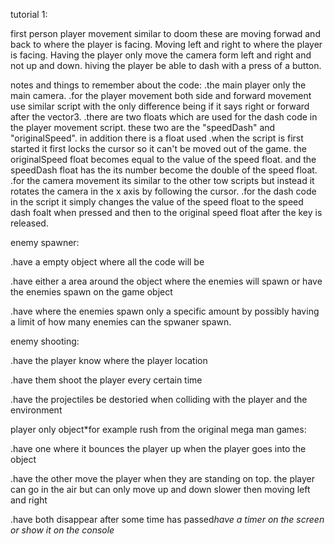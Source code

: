 tutorial 1:

first person player movement similar to doom these are moving forwad and back to where the player is facing. 
Moving left and right to where the player is facing. 
Having the player only move the camera form left and right and not up and down. hiving the player be able to dash with a press of a button.

notes and things to remember about the code: 
.the main player only the main camera. .for the player movement both side and forward movement use similar script with the only difference being if it says right or forward after the vector3. .there are two floats which are used for the dash code in the player movement script. these two are the "speedDash" and "originalSpeed". in addition there is a float used .when the script is first started it first locks the cursor so it can't be moved out of the game. the originalSpeed float becomes equal to the value of the speed float. and the speedDash float has the its number become the double of the speed float. .for the camera movement its similar to the other tow scripts but instead it rotates the camera in the x axis by following the cursor. .for the dash code in the script it simply changes the value of the speed float to the speed dash foalt when pressed and then to the original speed float after the key is released.


enemy spawner:

.have a empty object where all the code will be

.have either a area around the object where the enemies will spawn or have the enemies spawn on the game object

.have where the enemies spawn only a specific amount by possibly having a limit of how many enemies can the spwaner spawn.


enemy shooting:

.have the player know where the player location

.have them shoot the player every certain time

.have the projectiles be destoried when colliding with the player and the environment


player only object*for example rush from the original mega man games:

.have one where it bounces the player up when the player goes into the object

.have the other move the player when they are standing on top. the player can go in the air but can only move up and down slower then moving left and right

.have both disappear after some time has passed*have a timer on the screen or show it on the console*
